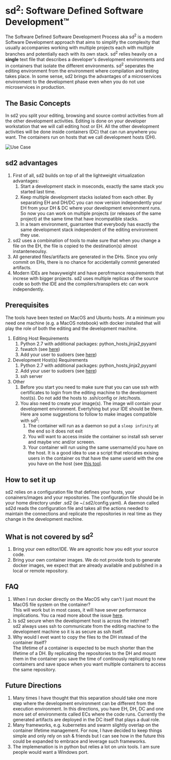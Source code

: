 # sd<sup>2</sup>: Software Defined Software Development™
The Software Defined Software Development Process aka sd<sup>2</sup> is 
a modern Software Development approach that aims to simplify the 
complexity that usually accompanies working with multiple projects 
each with multiple branches and potentially each with its own
stack. sd<sup>2</sup> relies heavily on a **single** text 
file that describes a developer's development environments and in containers 
that isolate the different environments. sd<sup>2</sup> seperates the editing 
environment from the environment where compilation and testing takes place. 
In some sense, sd2 brings the advantages of a microservices environment to 
the development phase even when you do not use microservices in production.

## The Basic Concepts
In sd2 you split your editing, browsing and source control activities from all 
the other development activities. Editing is done on your developer 
workstation that we will call editing host or EH. All the other development 
activities will be done inside containers (DC) that can run anywhere you want. 
The containers run on hosts that we call development hosts (DH).

![Use Case](https://docs.google.com/drawings/d/1uO3umvqVMIM2HnrXJwRAgAX2UWRYNVqEKDTNggXlEIc/pub?w=960&h=720)

## sd2 advantages
1. First of all, sd2 builds on top of all the lightweight virtualization advantages:
    1. Start a development stack in mseconds, exactly the same stack you started last time.
    1. Keep multiple development stacks isolated from each other. 
    By separating EH and DH/DC you can now version independently your 
    EH from your DH & DC where your development environment runs. 
    So now you can work on multiple projects (or releases of the same project) 
    at the same time that have incompatible stacks.
    1. In a team environment, guarrantee that everybody has exactly the 
    same development stack independent of the editing environment they use.
1. sd2 uses a combination of tools to make sure that when you change a file on the EH, the file is copied to the destination(s) almost instanteneoulsy.
1. All generated files/artifacts are generated in the DHs. Since you only commit on EHs, there is no chance for accidentally commit generated artifacts.
1. Modern IDEs are heavyweight and have perofrmance requirements that increse with bigger projects. sd2 uses multiple replicas of the source code so both the IDE and the compilers/transpilers etc can work independently.

## Prerequisites
The tools have been tested on MacOS and Ubuntu hosts. At a minimum you 
need one machine (e.g. a MacOS notebook) with docker installed that will
 play the role of both the editing and the development machine.

1. Editing Host Requirements
   1. Python 2.7 with additional packages: python_hosts,jinja2,pyyaml
   1. fswatch (see [here](http://stackoverflow.com/questions/1515730/is-there-a-command-like-watch-or-inotifywait-on-the-mac))
   1. Add your user to sudoers (see [here](https://askubuntu.com/questions/168461/how-do-i-sudo-without-having-to-enter-my-password))
1. Development Host(s) Requirements
   1. Python 2.7 with additional packages: python_hosts,jinja2,pyyaml
   1. Add your user to sudoers (see [here](https://askubuntu.com/questions/168461/how-do-i-sudo-without-having-to-enter-my-password))
   1. ssh server
1. Other
   1. Before you start you need to make sure that you can use ssh with certificates to login from the editing machine to the development host(s). Do not add the hosts to .ssh/config or /etc/hosts.
   1. You also need to create your image(s). The image will contain your development environment. Evertyhing but your IDE
      should be there.
      Here are some suggestions to follow to make images compatible with sd<sup>2</sup>:
       1. The container will run as a daemon so put a `sleep infinity` at the end so it does not exit
       1. You will want to access inside the container so install ssh server and maybe vnc and/or screeen.
       1. Your container will run using the same username/id you have on the host. It is a good idea to use a script that relocates exising users in the container os that have the same userid with the one you have on the host (see [this tool](https://github.com/schmidigital/permission-fix/blob/master/tools/permission_fix).
       
## How to set it up
sd2 relies on a configuration file that defines your hosts, your conainers/images and your repositories. The configuration file should be in your home directory under .sd2 (ie ~/.sd2/config.yaml). A daemon called sd2d reads the configuration file and takes all the actions needed to maintain the connections and replicate the repositories in real time as they change in the development machine.

## What is not covered by sd<sup>2</sup>

1. Bring your own editor/IDE. We are agnostic how you edit your source code.
1. Bring your own container images. We do not provide tools to generate
 docker images, we expect that are already available and published in 
 a local or remote repository.
 
 ## FAQ
 1. When I run docker directly on the MacOS why can't I just mount the MacOS file system on the container?  
 This will work but in most cases, it will have sever performance implications. You ca read more about the issue [here](https://forums.docker.com/t/file-access-in-mounted-volumes-extremely-slow-cpu-bound/8076/174).
 1. Is sd2 secure when the development host is across the internet?  
 sd2 always uses ssh to communicate from the editing machine to the development machine so it is as secure as ssh itself.
 1. Why would I evet want to copy the files to the DH instead of the container itself?  
 The lifetime of a container is expected to be much shorter than the lifetime of a DH. 
 By replicating the repositories to the DH and mount them in the container you save the 
 time of continously replicating to new containers and save space when you want 
 multiple containers to access the same repository.
 
 ## Future Directions
 
 1. Many times I have thought that this separation should take one more step
 where the development environment can be different from the execution environment.
 In this directions, you have EH, DH, DC and one more set of environments called ECs 
 where the code runs. Currently the generated artifacts are deployed in 
 the DC itself that plays a dual role.
 1. Many frameworks, e.g. kubernetes and swarm slightly overlap on the container
 lifetime management. For now, I have decided to keep things simple and only rely
 on ssh & friends but I can see how in the future this could be expanded to embrace
 and leverage such frameworks.
 1. The implemenation is in python but relies a lot on unix tools. I am sure people would want a Windows port.
